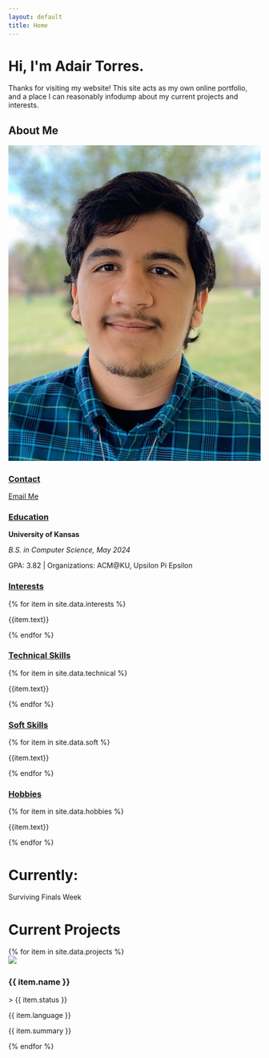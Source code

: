 ```yaml
---
layout: default
title: Home
---
```

<div class="row">
    <div class="col-xs-12 col-m-5h col-xl-7 tile yellow" id="intro">
        <h1>Hi, I'm Adair Torres.</h1>
        <div class="whitespace">
            <p>
            Thanks for visiting my website! This site acts as my own online portfolio, and a place I can reasonably infodump about my current projects and interests.
            </p>
        </div>
    </div>
    <div class="col-xs-12 col-m-5h col-xl-4" id="profileContainer">
        <div class="tile blue" id="profile">
            <div id="namePhoto">
                <h2><a>About Me</a></h2>
                <div id="pfp">
                    <img src="/assets/images/pfp_headshot.jpg">
                </div>
            </div>
            <div class="whitespace" id="profileInfo">
                <h3><u>Contact</u></h3>
                    <a id="eLink" href="#" onclick="setEmail()"><i class="fa-regular fa-envelope fa-lg"></i><p>Email Me</p></a>
                <h3><u>Education</u></h3>
                <div class="wrapper" id="education">
                    <p><b>University of Kansas</b></p>
                    <p><i>B.S. in Computer Science, May 2024</i></p>
                    <p>GPA: 3.82 | Organizations: ACM@KU, Upsilon Pi Epsilon</p>
                </div>
                <h3><u>Interests</u></h3>
                <div class="wrapper">
                    {% for item in site.data.interests %}
                        <p class="bubble info gray">{{item.text}}</p>
                    {% endfor %}
                </div>
                <h3><u>Technical Skills</u></h3>
                <div class="wrapper">
                    {% for item in site.data.technical %}
                        <p class="bubble info yellow">{{item.text}}</p>
                    {% endfor %}
                </div>
                <h3><u>Soft Skills</u></h3>
                <div class="wrapper">
                    {% for item in site.data.soft %}
                        <p class="bubble info gray">{{item.text}}</p>
                    {% endfor %}
                </div>
                <h3><u>Hobbies</u></h3>
                <div class="wrapper">
                    {% for item in site.data.hobbies %}
                        <p class="bubble info yellow">{{item.text}}</p>
                    {% endfor %}
                </div>
            </div>
        </div>
        <div class="tile gray" id="status">
            <h1>Currently:</h1>
            <div class="whitespace">
                <p>Surviving Finals Week</p>
            </div>
        </div>
    </div>
    <div class="col-xs-12 col-m-6 col-xl-7h tile red" id="projects">
        <h1><a>Current Projects</a></h1>
        <div id="previews">
            {% for item in site.data.projects %}
                <div class="preview white">
                    <a><img src="{{ item.preview }}"></a>
                    <div class="previewInfo">
                        <div class="previewHeader">
                            <div class="headerText">
                                <a><h3>{{ item.name }}</h3></a>
                                <p>> {{ item.status }}</p>
                            </div>
                            <p class="bubble language yellow">{{ item.language }}</p>
                        </div>
                        <p>{{ item.summary }}</p>
                    </div>
                </div>
            {% endfor %}
        </div>
    </div>
</div>